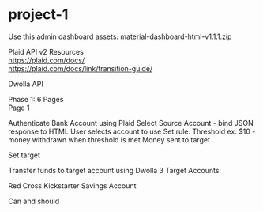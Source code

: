 # project-1

Use this admin dashboard assets: 
material-dashboard-html-v1.1.1.zip

Plaid API v2 Resources <br>
https://plaid.com/docs/ <br>
https://plaid.com/docs/link/transition-guide/ <br>



Dwolla API <br>

Phase 1: 6 Pages <br>
Page 1

Authenticate Bank Account using Plaid
Select Source Account - bind JSON response to HTML
	User selects account to use
Set rule: 
	Threshold ex. $10 - money withdrawn when threshold is met 
	Money sent to target

Set target 

Transfer funds to target account using Dwolla 
3 Target Accounts:

Red Cross
Kickstarter
Savings Account


Can and should 
